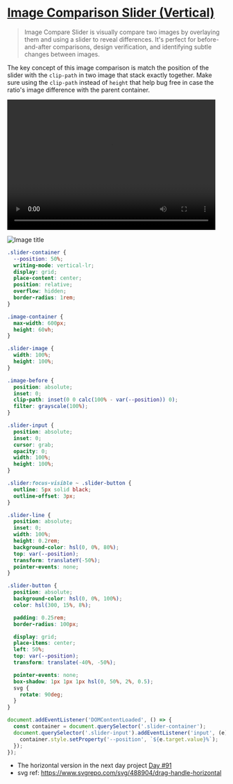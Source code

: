# [Image Comparison Slider (Vertical)](https://www.w3schools.com/howto/howto_js_image_comparison.asp)

> Image Compare Slider is visually compare two images by overlaying them and using a slider to reveal differences. It's perfect for before-and-after comparisons, design verification, and identifying subtle changes between images.

The key concept of this image comparison is match the position of the slider with the `clip-path` in two image that stack exactly together. Make sure using the `clip-path` instead of `height` that help bug free in case the ratio's image difference with the parent container.

<video width="480" height="300" controls>
  <source src="screenshot.mp4" type="video/mp4">
</video>

![Image title](output.gif)

```css
.slider-container {
  --position: 50%;
  writing-mode: vertical-lr;
  display: grid;
  place-content: center;
  position: relative;
  overflow: hidden;
  border-radius: 1rem;
}

.image-container {
  max-width: 600px;
  height: 60vh;
}

.slider-image {
  width: 100%;
  height: 100%;
}

.image-before {
  position: absolute;
  inset: 0;
  clip-path: inset(0 0 calc(100% - var(--position)) 0);
  filter: grayscale(100%);
}

.slider-input {
  position: absolute;
  inset: 0;
  cursor: grab;
  opacity: 0;
  width: 100%;
  height: 100%;
}

.slider:focus-visible ~ .slider-button {
  outline: 5px solid black;
  outline-offset: 3px;
}

.slider-line {
  position: absolute;
  inset: 0;
  width: 100%;
  height: 0.2rem;
  background-color: hsl(0, 0%, 80%);
  top: var(--position);
  transform: translateY(-50%);
  pointer-events: none;
}

.slider-button {
  position: absolute;
  background-color: hsl(0, 0%, 100%);
  color: hsl(300, 15%, 8%);

  padding: 0.25rem;
  border-radius: 100px;

  display: grid;
  place-items: center;
  left: 50%;
  top: var(--position);
  transform: translate(-40%, -50%);

  pointer-events: none;
  box-shadow: 1px 1px 1px hsl(0, 50%, 2%, 0.5);
  svg {
    rotate: 90deg;
  }
}
```

```js
document.addEventListener('DOMContentLoaded', () => {
  const container = document.querySelector('.slider-container');
  document.querySelector('.slider-input').addEventListener('input', (e) => {
    container.style.setProperty('--position', `${e.target.value}%`);
  });
});
```

- The horizontal version in the next day project [Day #91](../091.Horizontal%20Image%20Comparison%20Slider/)
- svg ref: https://www.svgrepo.com/svg/488904/drag-handle-horizontal
